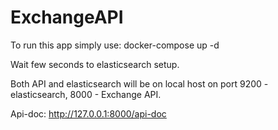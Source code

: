 # ExchangeAPI

To run this app simply use: docker-compose up -d

Wait few seconds to elasticsearch setup.

Both API and elasticsearch will be on local host on port 9200 - elasticsearch, 8000 - Exchange API. 

Api-doc:
http://127.0.0.1:8000/api-doc

